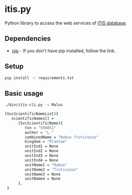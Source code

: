 itis.py
=======

Python library to access the web services of [ITIS database](http://www.itis.gov/).

Dependencies
------------

* [pip](http://www.pip-installer.org/en/latest/installing.html "Pip installation guide") - If you don't have pip installed, follow the link.

Setup
-----

```bash
pip install -r requirements.txt
```


Basic usage
-----------

```bash
./bin/itis-cli.py -s Malus

(SvcScientificNameList){
   scientificNames[] = 
      (SvcScientificName){
         tsn = "504851"
         author = "L."
         combinedName = "Rubus fruticosus"
         kingdom = "Plantae"
         unitInd1 = None
         unitInd2 = None
         unitInd3 = None
         unitInd4 = None
         unitName1 = "Rubus"
         unitName2 = "fruticosus"
         unitName3 = None
         unitName4 = None
      },
 }
```
